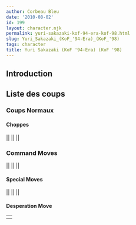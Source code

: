 ```yaml
---
author: Corbeau Bleu
date: '2010-08-02'
id: 199
layout: character.njk
permalink: yuri-sakazaki-kof-94-era-kof-98.html
slug: Yuri_Sakazaki_(KoF_'94-Era)_(KoF_'98)
tags: character
title: Yuri Sakazaki (KoF '94-Era) (KoF '98)
---
```


## Introduction

## Liste des coups

### Coups Normaux

#### Choppes

||
||
||

### Command Moves

||
||
||

#### Special Moves

||
||
||

#### Desperation Move

|     |
|-----|
|     |